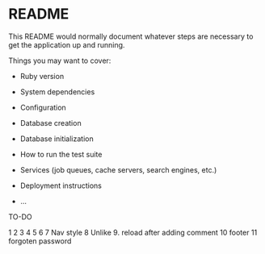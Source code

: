 # README

This README would normally document whatever steps are necessary to get the
application up and running.

Things you may want to cover:

* Ruby version

* System dependencies

* Configuration

* Database creation

* Database initialization

* How to run the test suite

* Services (job queues, cache servers, search engines, etc.)

* Deployment instructions

* ...

TO-DO

1 
2 
3
4
5
6
7 Nav style
8 Unlike
9. reload after adding comment
10 footer
11 forgoten password